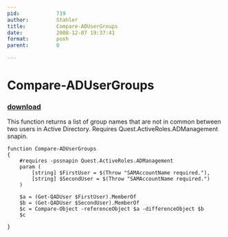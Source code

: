 ```yaml
---
pid:            719
author:         Stahler
title:          Compare-ADUserGroups
date:           2008-12-07 19:37:41
format:         posh
parent:         0

---
```


# Compare-ADUserGroups

### [download](//scripts/719.ps1)

This function returns a list of group names that are not in common between two users in Active Directory.  Requires Quest.ActiveRoles.ADManagement snapin.	

```posh
function Compare-ADUserGroups
{
	#requires -pssnapin Quest.ActiveRoles.ADManagement
	param (
		[string] $FirstUser = $(Throw "SAMAccountName required."),
		[string] $SecondUser = $(Throw "SAMAccountName required.")
	)

	$a = (Get-QADUser $FirstUser).MemberOf
	$b = (Get-QADUser $SecondUser).MemberOf
	$c = Compare-Object -referenceObject $a -differenceObject $b
	$c
	
}
```
